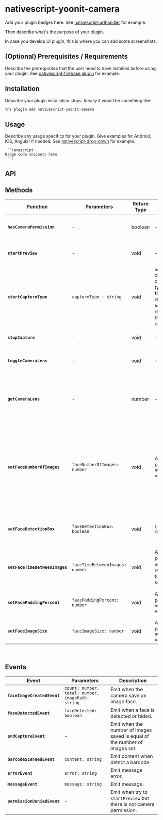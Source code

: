 # nativescript-yoonit-camera

Add your plugin badges here. See [nativescript-urlhandler](https://github.com/hypery2k/nativescript-urlhandler) for example.

Then describe what's the purpose of your plugin. 

In case you develop UI plugin, this is where you can add some screenshots.

## (Optional) Prerequisites / Requirements

Describe the prerequisites that the user need to have installed before using your plugin. See [nativescript-firebase plugin](https://github.com/eddyverbruggen/nativescript-plugin-firebase) for example.

## Installation

Describe your plugin installation steps. Ideally it would be something like:

```javascript
tns plugin add nativescript-yoonit-camera
```

## Usage 

Describe any usage specifics for your plugin. Give examples for Android, iOS, Angular if needed. See [nativescript-drop-down](https://www.npmjs.com/package/nativescript-drop-down) for example.
	
	```javascript
    Usage code snippets here
    ```)

## API

## Methods   
  
| Function | Parameters | Return Type | Valid values | Description |
|-|-|-|-|-|  
| **`hasCameraPermission`** | - | boolean | - | Return if application has camera permission.
| **`startPreview`** | - | void | - | Start camera preview if has permission.
| **`startCaptureType`** | `captureType : string` | void | `none` default capture type. `face` for face recognition. `barcode` to read barcode content. | Set capture type none, face or barcode.
| **`stopCapture`** | - | void | - | Stop any type of capture.
| **`toggleCameraLens`** | - | void | - | Set camera lens facing front or back.
| **`getCameraLens`** | - | number | - | Return `number` that represents lens face state: 0 for front 1 for back camera.  
| **`setFaceNumberOfImages`** | `faceNumberOfImages: number` | void | Any positive `number` value | Default value is 0. For value 0 is saved infinity images. When saved images reached the "face number os images", the `onEndCapture` is triggered.
| **`setFaceDetectionBox`** |`faceDetectionBox: boolean` | void | `true` or `false` | Set to show face detection box when face detected.   
| **`setFaceTimeBetweenImages`** | `faceTimeBetweenImages: number` | void | Any positive `number` that represent time in milli seconds | Set saving face images time interval in milli seconds.  
| **`setFacePaddingPercent`** | `facePaddingPercent: number` | void | Any positive `number` value | Set face image and bounding box padding in percent.  
| **`setFaceImageSize`** | `faceImageSize: number` | void | Any positive `number` value | Set face image size to be saved.    
  
<br/>  
  
## Events

| Event | Parameters | Description |
|-|-|-|
| **`faceImageCreatedEvent`** | `count: number, total: number, imagePath: string` | Emit when the camera save an image face.  
| **`faceDetectedEvent`** | `faceDetected: boolean` | Emit when a face is detected or hided.  
| **`endCaptureEvent`** | - | Emit when the number of images saved is equal of the number of images set.   
| **`barcodeScannedEvent`** | `content: string` | Emit content when detect a barcode.   
| **`errorEvent`** |`error: string` | Emit message error.  
| **`messageEvent`** | `message: string` | Emit message.   
| **`permissionDeniedEvent`** | - | Emit when try to `startPreview` but there is not camera permission.
